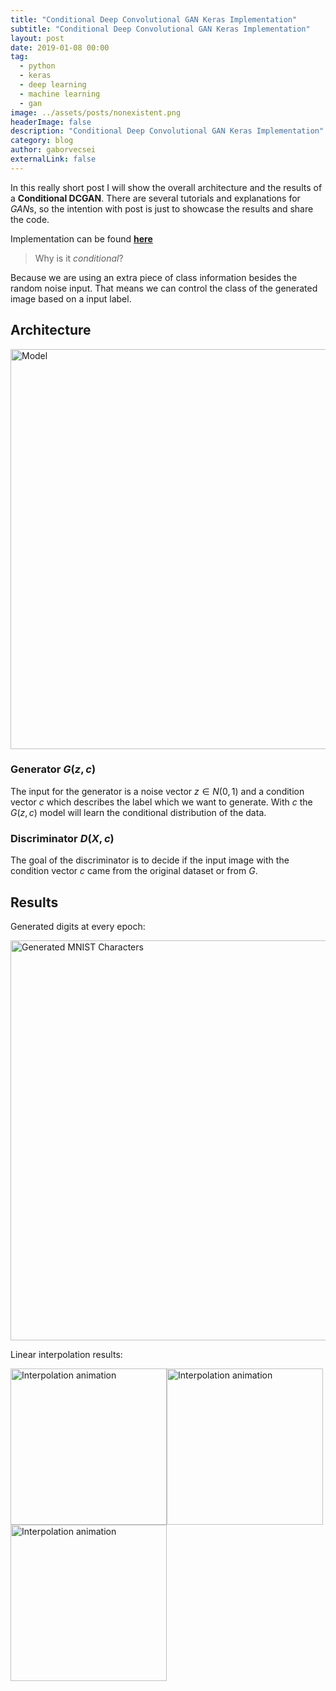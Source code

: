```yaml
---
title: "Conditional Deep Convolutional GAN Keras Implementation"
subtitle: "Conditional Deep Convolutional GAN Keras Implementation"
layout: post
date: 2019-01-08 00:00
tag:
  - python
  - keras
  - deep learning
  - machine learning
  - gan
image: ../assets/posts/nonexistent.png
headerImage: false
description: "Conditional Deep Convolutional GAN Keras Implementation"
category: blog
author: gaborvecsei
externalLink: false
---
```


In this really short post I will show the overall architecture and the results of a **Conditional DCGAN**.
There are several tutorials and explanations for *GAN*s, so the intention with post is just to showcase the results and share the code. 

Implementation can be found [**here**](https://github.com/gaborvecsei/CDCGAN-Keras) 

> Why is it *conditional*?

Because we are using an extra piece of class information besides the random noise input.
That means we can control the class of the generated image based on a input label.

## Architecture

<img src="https://raw.githubusercontent.com/gaborvecsei/CDCGAN-Keras/master/art/cdcgan_abstract_model.png" width="640" alt="Model">

### Generator $G(z, c)$

The input for the generator is a noise vector $z \in N(0, 1)$ and a condition vector $c$ which describes the label which we want to generate.
With $c$ the $G(z, c)$ model will learn the conditional distribution of the data.

### Discriminator $D(X, c)$

The goal of the discriminator is to decide if the input image with the condition vector $c$ came from the original dataset or from $G$.

## Results

Generated digits at every epoch:

<img src="https://raw.githubusercontent.com/gaborvecsei/CDCGAN-Keras/master/art/mnist_generated_per_epoch.gif" width="640" alt="Generated MNIST Characters">

Linear interpolation results:

<img src="https://github.com/gaborvecsei/CDCGAN-Keras/blob/master/art/interpolation_2_to_4.gif?raw=true" width="250" alt="Interpolation animation"><img src="https://github.com/gaborvecsei/CDCGAN-Keras/blob/master/art/interpolation_8_to_5.gif?raw=true" width="250" alt="Interpolation animation"><img src="https://github.com/gaborvecsei/CDCGAN-Keras/blob/master/art/interpolation_9_to_6.gif?raw=true" width="250" alt="Interpolation animation">